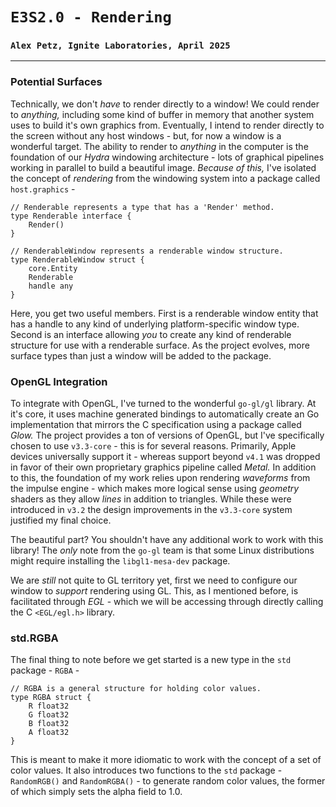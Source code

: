 # `E3S2.0 - Rendering`
### `Alex Petz, Ignite Laboratories, April 2025`

---

### Potential Surfaces
Technically, we don't _have_ to render directly to a window!  We could render to _anything,_ including some
kind of buffer in memory that another system uses to build it's own graphics from.  Eventually, I intend to
render directly to the screen without any host windows - but, for now a window is a wonderful target.  The
ability to render to _anything_ in the computer is the foundation of our _Hydra_ windowing architecture - lots 
of graphical pipelines working in parallel to build a beautiful image.  _Because of this,_ I've isolated the 
concept of _rendering_ from the windowing system into a package called `host.graphics` -

    // Renderable represents a type that has a 'Render' method.
    type Renderable interface {
        Render()
    }

    // RenderableWindow represents a renderable window structure.
    type RenderableWindow struct {
        core.Entity
        Renderable
        handle any
    }

Here, you get two useful members.  First is a renderable window entity that has a handle to any kind of
underlying platform-specific window type.  Second is an interface allowing _you_ to create any kind of
renderable structure for use with a renderable surface.  As the project evolves, more surface types
than just a window will be added to the package.

### OpenGL Integration
To integrate with OpenGL, I've turned to the wonderful `go-gl/gl` library.  At it's core, it uses machine
generated bindings to automatically create an Go implementation that mirrors the C specification using a 
package called _Glow._  The project provides a ton of versions of OpenGL, but I've specifically chosen to
use `v3.3-core` - this is for several reasons.  Primarily, Apple devices universally support it - whereas
support beyond `v4.1` was dropped in favor of their own proprietary graphics pipeline called _Metal._  In
addition to this, the foundation of my work relies upon rendering _waveforms_ from the impulse engine - which 
makes more logical sense using _geometry_ shaders as they allow _lines_ in addition to triangles.  While
these were introduced in `v3.2` the design improvements in the `v3.3-core` system justified my final choice.

The beautiful part?  You shouldn't have any additional work to work with this library!  The _only_ note from
the `go-gl` team is that some Linux distributions might require installing the `libgl1-mesa-dev` package.

We are _still_ not quite to GL territory yet, first we need to configure our window to _support_ rendering
using GL.  This, as I mentioned before, is facilitated through _EGL_ - which we will be accessing through
directly calling the C `<EGL/egl.h>` library.

### std.RGBA
The final thing to note before we get started is a new type in the `std` package - `RGBA` - 

    // RGBA is a general structure for holding color values.
    type RGBA struct {
        R float32
        G float32
        B float32
        A float32
    }

This is meant to make it more idiomatic to work with the concept of a set of color values.  It also 
introduces two functions to the `std` package - `RandomRGB()` and `RandomRGBA()` - to generate
random color values, the former of which simply sets the alpha field to 1.0.